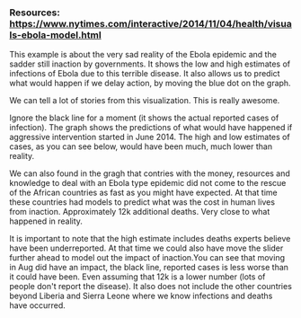 ### Resources: https://www.nytimes.com/interactive/2014/11/04/health/visuals-ebola-model.html

This example is about the very sad reality of the Ebola epidemic and the sadder still inaction by governments. It shows the low and high estimates of infections of Ebola due to this terrible disease. It also allows us to predict what would happen if we delay action, by moving the blue dot on the graph. 

We can tell a lot of stories from this visualization. This is really awesome.

Ignore the black line for a moment (it shows the actual reported cases of infection). The graph shows the predictions of what would have happened if aggressive intervention started in June 2014. The high and low estimates of cases, as you can see below, would have been much, much lower than reality.

We can also found in the gragh that contries with the money, resources and knowledge to deal with an Ebola type epidemic did not come to the rescue of the African countries as fast as you might have expected. At that time these countries had models to predict what was the cost in human lives from inaction. Approximately 12k additional deaths. Very close to what happened in reality.

It is important to note that the high estimate includes deaths experts believe have been underreported. At that time we could also have move the slider further ahead to model out the impact of inaction.You can see that moving in Aug did have an impact, the black line, reported cases is less worse than it could have been. Even assuming that 12k is a lower number (lots of people don't report the disease). It also does not include the other countries beyond Liberia and Sierra Leone where we know infections and deaths have occurred.